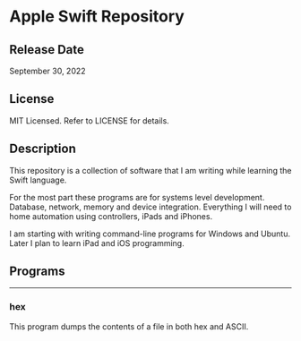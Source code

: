 # Apple Swift Repository

## Release Date
September 30, 2022

## License

MIT Licensed. Refer to LICENSE for details.

## Description

This repository is a collection of software that I am writing while learning the Swift language.

For the most part these programs are for systems level development. Database, network, memory and device integration. Everything I will need to home automation using controllers, iPads and iPhones.

I am starting with writing command-line programs for Windows and Ubuntu. Later I plan to learn iPad and iOS programming.

## Programs

***
### hex

This program dumps the contents of a file in both hex and ASCII.
